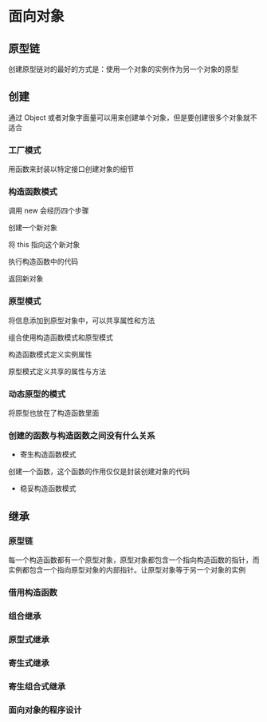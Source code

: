 # 面向对象

## 原型链

创建原型链对的最好的方式是：使用一个对象的实例作为另一个对象的原型

## 创建

通过 Object 或者对象字面量可以用来创建单个对象，但是要创建很多个对象就不适合

### 工厂模式

用函数来封装以特定接口创建对象的细节

### 构造函数模式

调用 new 会经历四个步骤

创建一个新对象

将 this 指向这个新对象

执行构造函数中的代码

返回新对象

### 原型模式

将信息添加到原型对象中，可以共享属性和方法

组合使用构造函数模式和原型模式

构造函数模式定义实例属性

原型模式定义共享的属性与方法

### 动态原型的模式

将原型也放在了构造函数里面

### 创建的函数与构造函数之间没有什么关系

- 寄生构造函数模式

创建一个函数，这个函数的作用仅仅是封装创建对象的代码

- 稳妥构造函数模式

## 继承

### 原型链

每一个构造函数都有一个原型对象，原型对象都包含一个指向构造函数的指针，而实例都包含一个指向原型对象的内部指针。让原型对象等于另一个对象的实例

### 借用构造函数

### 组合继承

### 原型式继承

### 寄生式继承

### 寄生组合式继承

### 面向对象的程序设计
